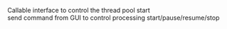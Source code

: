 Callable interface to control the thread pool start </br>
send command from GUI to control processing start/pause/resume/stop

